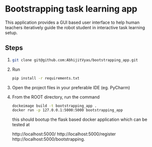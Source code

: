 # Bootstrapping task learning app
This application provides a GUI based user interface to help human teachers iteratively guide the robot student in interactive task learning setup.

## Steps
1. ```bash
   git clone git@github.com:AbhijitVyas/bootstrapping_app.git
2. Run
   ```bash
   pip install -r requirements.txt
3. Open the project files in your preferable IDE (eg. PyCharm)
5. From the ROOT directory, run the command
   ```bash
   dockeimage build -t bootstrapping_app .
   docker run -p 127.0.0.1:5000:5000 bootstrapping_app 
   ```
   this should bootup the flask based docker application which can be tested at

   http://localhost:5000/
   http://localhost:5000/register
   http://localhost:5000/bootstrapping.
